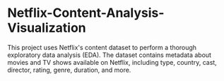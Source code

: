 # Netflix-Content-Analysis-Visualization
This project uses Netflix's content dataset to perform a thorough exploratory data analysis (EDA). The dataset contains metadata about movies and TV shows available on Netflix, including type, country, cast, director, rating, genre, duration, and more.
